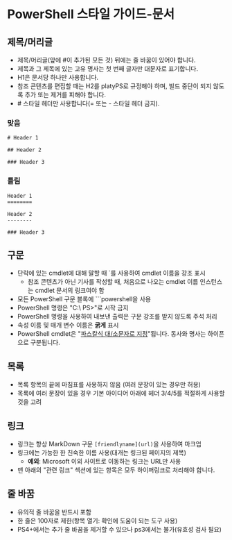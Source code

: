 # <a name="style-guide-for-powershell-docs"></a>PowerShell 스타일 가이드-문서


## <a name="titlesheadings"></a>제목/머리글

* 제목/머리글(앞에 \#이 추가된 모든 것) 뒤에는 줄 바꿈이 있어야 합니다.
* 제목과 그 제목에 있는 고유 명사는 첫 번째 글자만 대문자로 표기합니다.
* H1은 문서당 하나만 사용합니다.
* 참조 콘텐츠를 편집할 때는 H2를 platyPS로 규정해야 하며, 빌드 중단이 되지 않도록 추가 또는 제거를 피해야 합니다.
* \# 스타일 헤더만 사용합니다(= 또는 \- 스타일 헤더 금지).

### <a name="correct"></a>맞음

```
# Header 1

## Header 2

### Header 3

```

### <a name="incorrect"></a>틀림

```
Header 1
========

Header 2
--------

### Header 3
```

## <a name="syntax"></a>구문

* 단락에 있는 cmdlet에 대해 말할 때 \`를 사용하여 cmdlet 이름을 강조 표시
  * 참조 콘텐츠가 아닌 기사를 작성할 때, 처음으로 나오는 cmdlet 이름 인스턴스는 cmdlet 문서의 링크여야 함
* 모든 PowerShell 구문 블록에 &#96;&#96;&#96;powershell을 사용
* PowerShell 명령은 "C:\ PS>"로 시작 금지
* PowerShell 명령을 사용하여 내보낸 출력은 구문 강조를 받지 않도록 주석 처리
* 속성 이름 및 매개 변수 이름은 **굵게** 표시
* PowerShell cmdlet은 "[파스칼식 대/소문자로 지정](https://en.wikipedia.org/wiki/PascalCase)"됩니다. 동사와 명사는 하이픈으로 구분됩니다.

## <a name="lists"></a>목록

* 목록 항목의 끝에 마침표를 사용하지 않음 (여러 문장이 있는 경우만 허용)
* 목록에 여러 문장이 있을 경우 기본 아이디어 아래에 헤더 3/4/5를 적절하게 사용할 것을 고려

## <a name="links"></a>링크

* 링크는 항상 MarkDown 구문 `[friendlyname](url)`을 사용하여 마크업
* 링크에는 가능한 한 친숙한 이름 사용(대개는 링크된 페이지의 제목)
  * **예외**: Microsoft 이외 사이트로 이동하는 링크는 URL만 사용
* 맨 아래의 "관련 링크" 섹션에 있는 항목은 모두 하이퍼링크로 처리해야 합니다. 

## <a name="line-breaks"></a>줄 바꿈

* 유의적 줄 바꿈을 반드시 포함
* 한 줄은 100자로 제한(항목 열기: 확인에 도움이 되는 도구 사용)
* PS4+에서는 추가 줄 바꿈을 제거할 수 있으나 ps3에서는 불가(유효성 검사 필요)
